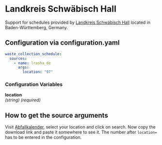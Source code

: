 # Landkreis Schwäbisch Hall

Support for schedules provided by [Landkreis Schwäbisch Hall](https://www.lrasha.de) located in Baden-Württemberg, Germany.

## Configuration via configuration.yaml

```yaml
waste_collection_schedule:
  sources:
    - name: lrasha_de
      args:
        location: "97"
```

### Configuration Variables

**location**<br>
*(string) (required)*

## How to get the source arguments

Visit [Abfallkalender](https://www.lrasha.de/de/buergerservice/abfallwirtschaft/abfallkalender), select your location and click on search. Now copy the download link and paste it somewhere to see it. The number after `location=` has to be entered in the configuration.
